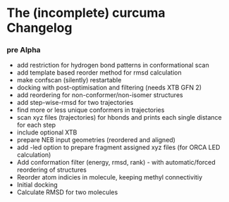 # The (incomplete) curcuma Changelog

### pre Alpha
- add restriction for hydrogen bond patterns in conformational scan
- add template based reorder method for rmsd calculation
- make confscan (silently) restartable
- docking with post-optimisation and filtering (needs XTB GFN 2)
- add reordering for non-conformer/non-isomer structures
- add step-wise-rmsd for two trajectories
- find more or less unique conformers in trajectories
- scan xyz files (trajectories) for hbonds and prints each single distance for each step
- include optional XTB
- prepare NEB input geometries (reordered and aligned)
- add -led option to prepare fragment assigned xyz files (for ORCA LED calculation)
- Add conformation filter (energy, rmsd, rank) - with automatic/forced reordering of structures
- Reorder atom indicies in molecule, keeping methyl connectivitiy
- Initial docking
- Calculate RMSD for two molecules
